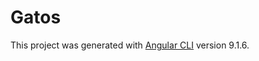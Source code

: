 # Gatos

This project was generated with [Angular CLI](https://github.com/angular/angular-cli) version 9.1.6.


